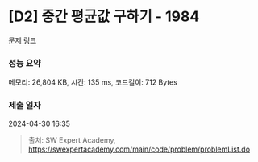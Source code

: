 # [D2] 중간 평균값 구하기 - 1984 

[문제 링크](https://swexpertacademy.com/main/code/problem/problemDetail.do?contestProbId=AV5Pw_-KAdcDFAUq) 

### 성능 요약

메모리: 26,804 KB, 시간: 135 ms, 코드길이: 712 Bytes

### 제출 일자

2024-04-30 16:35



> 출처: SW Expert Academy, https://swexpertacademy.com/main/code/problem/problemList.do